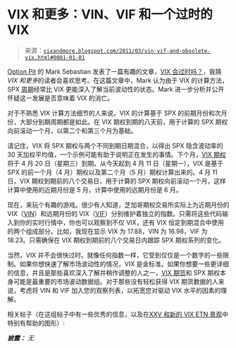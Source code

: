 <!--yml

分类：未分类

日期：2024-05-18 16:52:35

-->

# VIX 和更多：VIN、VIF 和一个过时的 VIX

> 来源：[`vixandmore.blogspot.com/2011/03/vin-vif-and-obsolete-vix.html#0001-01-01`](http://vixandmore.blogspot.com/2011/03/vin-vif-and-obsolete-vix.html#0001-01-01)

[Option Pit](http://www.optionpit.com/) 的 Mark Sebastian 发表了一篇有趣的文章，[VIX 会过时吗？](http://www.optionpit.com/blog/could-vix-become-obsolete)，我猜*VIX 和更多*的读者会喜欢思考。在这篇文章中，Mark 认为由于 VIX 的计算方法，SPX [周期](http://vixandmore.blogspot.com/search/label/weeklys)经常比 VIX 更能深入了解当前波动性的状态。Mark 进一步分析并公开怀疑这一发展是否意味着 VIX 的消亡。

对于不熟悉 VIX 计算方法细节的人来说，VIX 的计算基于 SPX 的前期月份和次月份，大部分到期周期都是如此。在 VIX 期权到期的八天前，用于计算的 SPX 期权向前滚动一个月，以第二个和第三个月为基础。

请记住，VIX 将 SPX 期权与两个不同到期日期混合，以得出 SPX 隐含波动率的 30 天加权平均值，一个示例可能有助于说明正在发生的事情。下个月，[VIX 期权](http://vixandmore.blogspot.com/search/label/VIX%20options)将于 4 月 20 日（星期三）到期。从今天起到 4 月 11 日（星期一），VIX 是基于 SPX 的前一个月（4 月）期权以及第二个月（5 月）期权计算出来的。4 月 11 日，VIX 期权到期前的八个交易日，用于计算的 SPX 期权向前滚动一个月，这样计算中使用的近期月份是 5 月，计算中使用的远期月份是 6 月。

现在，来玩个有趣的游戏。很少有人知道，芝加哥期权交易所实际上为近期月份的 VIX（[VIN](http://vixandmore.blogspot.com/search/label/VIN)）和远期月份的 VIX（[VIF](http://vixandmore.blogspot.com/search/label/VIF)）分别维护着独立的指数。只需将这些代码输入到你的实时行情中，你也可以观察到不仅 VIX，还有 VIX 恒定到期混合中使用的两个组成部分。比如，我现在显示 VIX 为 17.88，VIN 为 16.98，VIF 为 18.23。只需确保在 VIX 期权到期前的八个交易日内跟踪 SPX 期权系列的变化。

当然，VIX 并不会很快过时。就像任何指数一样，它受到仅仅是一个数字的一些限制。如果你想快速了解市场波动性的情况，VIX 是金标准。如果你想要一些更详细的信息，并且是那些喜欢深入了解并稍作调整的人之一，[VIX 期货](http://vixandmore.blogspot.com/search/label/VIX%20futures)和 SPX 期权本身可能是最重要的市场波动数据组。对于那些没有轻松获得 VIX 期货数据的人来说，考虑将 VIN 和 VIF 加入您的观察列表，以拓宽您对驱动 VIX 水平的因素的理解。

相关帖子（在这组帖子中有一些优秀的信息，以及在[XXV 和新的 VIX ETN 景观](http://vixandmore.blogspot.com/2010/07/xxv-and-new-vix-etn-landscape.html)中特别有帮助的图形）:

***披露：*** *无*
